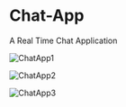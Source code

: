 # Chat-App
A Real Time Chat Application

![ChatApp1](https://user-images.githubusercontent.com/44071644/189490728-90f99857-3a23-4e8f-b823-2e848daccc31.jpg)

![ChatApp2](https://user-images.githubusercontent.com/44071644/189490739-b433e944-afe3-4277-ae23-81fca167d5ee.jpg)

![ChatApp3](https://user-images.githubusercontent.com/44071644/189490743-0af9e2c6-2ac1-4149-8082-6029cbd76ac4.jpg)
